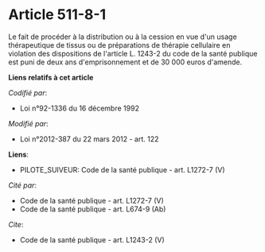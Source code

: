 # Article 511-8-1

Le fait de procéder à la distribution ou à la cession en vue d'un usage thérapeutique de tissus ou de préparations de
thérapie cellulaire en violation des dispositions de l'article L. 1243-2 du code de la santé publique est puni de deux ans
d'emprisonnement et de 30 000 euros d'amende.

**Liens relatifs à cet article**

_Codifié par_:

  - Loi n°92-1336 du 16 décembre 1992

_Modifié par_:

  - Loi n°2012-387 du 22 mars 2012 - art. 122

**Liens**:

  - PILOTE_SUIVEUR: Code de la santé publique - art. L1272-7 (V)

_Cité par_:

  - Code de la santé publique - art. L1272-7 (V)
  - Code de la santé publique - art. L674-9 (Ab)

_Cite_:

  - Code de la santé publique - art. L1243-2 (V)
